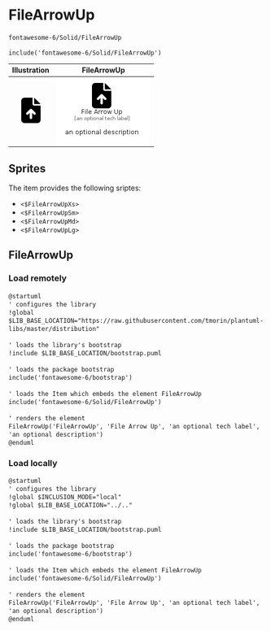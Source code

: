 # FileArrowUp


```text
fontawesome-6/Solid/FileArrowUp
```

```text
include('fontawesome-6/Solid/FileArrowUp')
```



| Illustration | FileArrowUp |
| :---: | :---: |
| ![illustration for Illustration](../../fontawesome-6/Solid/FileArrowUp.png) | ![illustration for FileArrowUp](../../fontawesome-6/Solid/FileArrowUp.Local.png) |



## Sprites
The item provides the following sriptes:

- `<$FileArrowUpXs>`
- `<$FileArrowUpSm>`
- `<$FileArrowUpMd>`
- `<$FileArrowUpLg>`





## FileArrowUp

### Load remotely
```plantuml
@startuml
' configures the library
!global $LIB_BASE_LOCATION="https://raw.githubusercontent.com/tmorin/plantuml-libs/master/distribution"

' loads the library's bootstrap
!include $LIB_BASE_LOCATION/bootstrap.puml

' loads the package bootstrap
include('fontawesome-6/bootstrap')

' loads the Item which embeds the element FileArrowUp
include('fontawesome-6/Solid/FileArrowUp')

' renders the element
FileArrowUp('FileArrowUp', 'File Arrow Up', 'an optional tech label', 'an optional description')
@enduml
```

### Load locally
```plantuml
@startuml
' configures the library
!global $INCLUSION_MODE="local"
!global $LIB_BASE_LOCATION="../.."

' loads the library's bootstrap
!include $LIB_BASE_LOCATION/bootstrap.puml

' loads the package bootstrap
include('fontawesome-6/bootstrap')

' loads the Item which embeds the element FileArrowUp
include('fontawesome-6/Solid/FileArrowUp')

' renders the element
FileArrowUp('FileArrowUp', 'File Arrow Up', 'an optional tech label', 'an optional description')
@enduml
```

